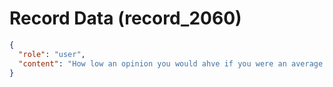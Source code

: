 # Record Data (record_2060)

```json
{
  "role": "user",
  "content": "How low an opinion you would ahve if you were an average person of my former manager? why? assume everything is known to this average person about what happened. "
}
```

